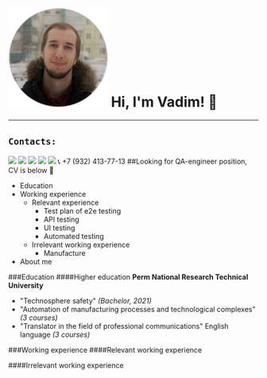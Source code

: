 
# <img src="https://github.com/Ordbe/ordbe/blob/main/avatar.png?raw=true"> Hi, I'm Vadim! :wave: 
___
## `Contacts:`
[<img src="https://i.hh.ru/favicons/hh.ico?v=2015_03_17">](https://spb.hh.ru/resume/0d734449ff039026f00039ed1f6e5a3773526d) 
[<img src="https://img.shields.io/badge/Telegram-2CA5E0?style=for-the-badge&logo=telegram&logoColor=white">](https://t.me/ordbe) 
[<img src="https://img.shields.io/badge/Gmail-D14836?style=for-the-badge&logo=gmail&logoColor=white">](mailto:ordbetests@gmail.com) 
[<img src="https://img.shields.io/badge/WhatsApp-25D366?style=for-the-badge&logo=whatsapp&logoColor=white">](mailto:ordbetests@gmail.com) 
[<img src="https://img.shields.io/badge/Instagram-E4405F?style=for-the-badge&logo=instagram&logoColor=white">](https://instagram.com/ordbe) 
:telephone_receiver: +7 (932) 413-77-13 
##Looking for QA-engineer position, </br> CV is below :raised_hands:
- Education
- Working experience
  - Relevant experience
    - Test plan of e2e testing 
    - API testing
    - UI testing
    - Automated testing
  - Irrelevant working experience
    - Manufacture
- About me


###Education
####Higher education
**Perm National Research Technical University**
- "Technosphere safety" *(Bachelor, 2021)*
- "Automation of manufacturing processes and technological complexes" *(3 courses)*
- "Translator in the field of professional communications" English language *(3 courses)*

###Working experience
####Relevant working experience

####Irrelevant working experience
